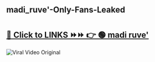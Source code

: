 
 ## madi_ruve'-Only-Fans-Leaked

# <h2><a href="https://clipsfans.com/madi_ruve'&ref=git">🔗 Click to LINKS ⏩⏩ 👉 🟢 madi ruve' </a></h2>

<a href="https://clipsfans.com/madi_ruve'&ref=git" rel="nofollow" data-target="animated-image.originalLink"><img src="https://i.ibb.co.com/xMMVF88/686577567.gif" alt="Viral Video Original" style="max-width: 100%; display: inline-block;" data-target="animated-image.originalImage"></a>
